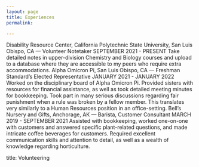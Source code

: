 ```yaml
---
layout: page
title: Experiences
permalink: 

---
```


Disability Resource Center, California Polytechnic State University,  San Luis Obispo, CA — Volunteer Notetaker
SEPTEMBER 2021 - PRESENT
Take detailed notes in upper-division Chemistry and Biology courses and upload to a database where they are accessible to my peers who require extra accommodations.
Alpha Omicron Pi, San Luis Obispo, CA — Freshman Standard’s Elected Representative
JANUARY 2021 - JANUARY 2022
Worked on the disciplinary board of Alpha Omicron Pi. Provided sisters with resources for financial assistance, as well as took detailed meeting minutes for bookkeeping. Took part in many serious discussions regarding fair punishment when a rule was broken by a fellow member. This translates very similarly to a Human Resources position in an office-setting.
Bell’s Nursery and Gifts, Anchorage, AK — Barista, Customer Consultant
MARCH 2019 - SEPTEMBER 2021
Assisted with bookkeeping, worked one-on-one with customers and answered specific plant-related questions, and made intricate coffee beverages for customers. Required excellent communication skills and attention to detail, as well as a wealth of knowledge regarding horticulture.

title: Volunteering
